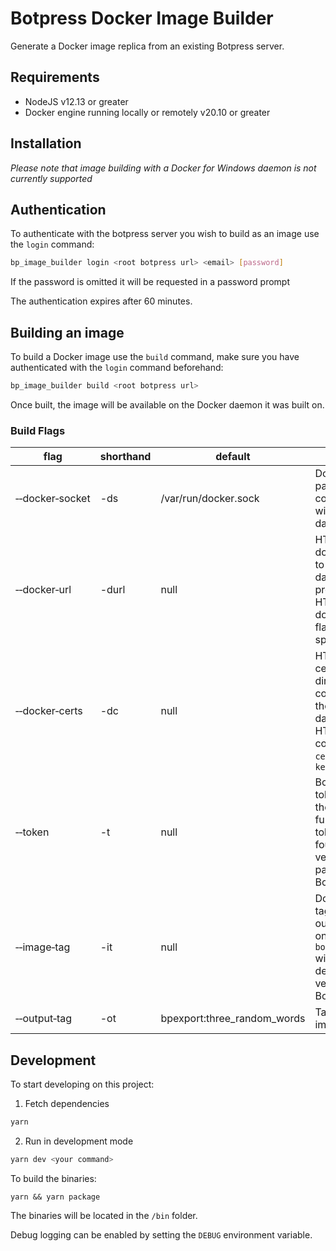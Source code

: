 # Botpress Docker Image Builder

Generate a Docker image replica from an existing Botpress server.
## Requirements
- NodeJS v12.13 or greater
- Docker engine running locally or remotely v20.10 or greater
## Installation

_Please note that image building with a Docker for Windows daemon is not currently supported_

## Authentication

To authenticate with the botpress server you wish to build as an image use the `login` command:

```sh
bp_image_builder login <root botpress url> <email> [password]
```

If the password is omitted it will be requested in a password prompt

The authentication expires after 60 minutes.

## Building an image

To build a Docker image use the `build` command, make sure you have authenticated with the `login` command beforehand:

```sh
bp_image_builder build <root botpress url>
```
Once built, the image will be available on the Docker daemon it was built on.
### Build Flags
| flag            | shorthand | default              | description                                                                                                          |   |
|-----------------|-----------|----------------------|----------------------------------------------------------------------------------------------------------------------|---|
| &#x2011;&#x2011;docker&#x2011;socket | -ds       | /var/run/docker.sock | Docker socket path to use to communicate with the docker daemon                                                           |   |
| &#x2011;&#x2011;docker&#x2011;url    | -durl     | null                 | HTTP url of the docker daemon to use, if the daemon is protected by HTTPS, the docker-certs flag must be specified           |   |
| &#x2011;&#x2011;docker&#x2011;certs  | -dc       | null                 | HTTPS certificate directory for connecting to the docker daemon via HTTPS, must contain `ca.pem`, `cert.pem` and `key.pem` |   |
| &#x2011;&#x2011;token | -t | null | Botpress JWT token to bypass the `login` function, the token can be found in the version control page of the Botpress UI |
| &#x2011;&#x2011;image&#x2011;tag | -it | null | Docker image tag to base the output image on, defaults to `botpress/server` with the detected version of Botpress |
| &#x2011;&#x2011;output&#x2011;tag | -ot | bpexport:three_random_words | Tag of the built image |

## Development
To start developing on this project:

1. Fetch dependencies
```sh
yarn
```

2. Run in development mode
```sh
yarn dev <your command>
```

To build the binaries:
```
yarn && yarn package
```
The binaries will be located in the `/bin` folder.

Debug logging can be enabled by setting the `DEBUG` environment variable.
